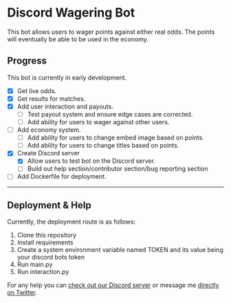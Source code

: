 # Discord Wagering Bot
This bot allows users to wager points against either real odds. The points will eventually be able to be used in the economy.

## Progress ##
This bot is currently in early development.

- [x] Get live odds.
- [x] Get results for matches.
- [x] Add user interaction and payouts.
    - [ ] Test payout system and ensure edge cases are corrected.
    - [ ] Add ability for users to wager against other users.
- [ ] Add economy system.
    - [ ] Add ability for users to change embed image based on points.
    - [ ] Add ability for users to change titles based on points.

- [x] Create Discord server    
    - [x] Allow users to test bot on the Discord server.
    - [ ] Build out help section/contributor section/bug reporting section

- [ ] Add Dockerfile for deployment.
---
## Deployment & Help ##

Currently, the deployment route is as follows:

1. Clone this repository
2. Install requirements
3. Create a system environment variable named TOKEN and its value being your discord bots token
4. Run main.py
5. Run interaction.py

For any help you can [check out our Discord server](https://discord.gg/Xq44DsKG) or message me [directly on Twitter](https://twitter.com/JonathanRJoyner).
